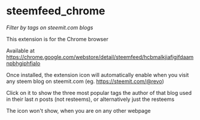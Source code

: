 # steemfeed_chrome

_Filter by tags on steemit.com blogs_

This extension is for the Chrome browser

Available at https://chrome.google.com/webstore/detail/steemfeed/hcbmalkjiafigifdaamnpbhgiphfialo

Once installed, the extension icon will automatically enable when you visit any steem blog on steemit.com (eg. https://steemit.com/@revo)

Click on it to show the three most popular tags the author of that blog used in their last _n_ posts (not resteems), or alternatively just the resteems

The icon won't show, when you are on any other webpage
